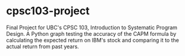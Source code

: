 # cpsc103-project
Final Project for UBC's CPSC 103, Introduction to Systematic Program Design. A Python graph testing the accuracy of the CAPM formula by calculating the expected return on IBM's stock and comparing it to the actual return from past years.
